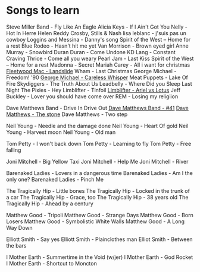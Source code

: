 # Songs to learn

Steve Miller Band - Fly Like An Eagle
Alicia Keys - If I Ain't Got You
Nelly - Hot In Herre
Helen Reddy
Crosby, Stills & Nash
lisa leblanc - j'suis pas un cowboy
Loggins and Messina - Danny's song
Spirit of the West – Home for a rest
Blue Rodeo - Hasn't hit me yet
Van Morrison - Brown eyed girl
Anne Murray - Snowbird
Duran Duran - Come Undone
KD Lang - Constant Craving
Thrice - Come all you weary
Pearl Jam - Last Kiss
Spirit of the West – Home for a rest
Madonna - Secret
Mariah Carey - All i want for christmas
[Fleetwood Mac - Landslide](https://www.youtube.com/watch?v=x--yddOolRQ)
Wham - Last Christmas
George Michael - Freedom! '90
[George Michael - Careless Whisper](https://www.youtube.com/watch?v=94-KCPOxd2Y)
Meat Puppets - Lake Of Fire
Skydiggers - The Truth About Us
Leadbelly - Where Did you Sleep Last Night
The Pixies - Hey
Limblifter - Tinfoil
[Limblifter - Ariel vs Lotus](https://www.youtube.com/watch?v=7HIkXCi1NvY)
Jeff Buckley - Lover you should have come over
REM - Losing my religiion

Dave Matthews Band - Drive In Drive Out
[Dave Matthews Band - #41](https://www.youtube.com/watch?v=rpo6ti84Hf4)
[Dave Matthews - The stone](https://www.youtube.com/watch?v=dE_8R-3z-4k)
Dave Matthews - Two step

Neil Young - Needle and the damage done
Neil Young - Heart Of gold
Neil Young - Harvest moon
Neil Young - Old man

Tom Petty - I won't back down
Tom Petty - Learning to fly
Tom Petty - Free falling

Joni Mitchell - Big Yellow Taxi
Joni Mitchell - Help Me
Joni Mitchell - River

Barenaked Ladies - Lovers in a dangerous time
Barenaked Ladies - Am I the only one?
Barenaked Ladies - Pinch Me

The Tragically Hip - Little bones
The Tragically Hip - Locked in the trunk of a car
The Tragically Hip - Grace, too
The Tragically Hip - 38 years old
The Tragically Hip - Ahead by a century

Matthew Good - Tripoli
Matthew Good - Strange Days
Matthew Good - Born Losers
Matthew Good - Symbolistic White Walls
Matthew Good - A Long Way Down

Elliott Smith - Say yes
Elliott Smith - Plainclothes man
Elliot Smith - Between the bars

I Mother Earth - Summertime in the Void (w/jer)
I Mother Earth - God Rocket
I Mother Earth - Shortcut to Moncton
